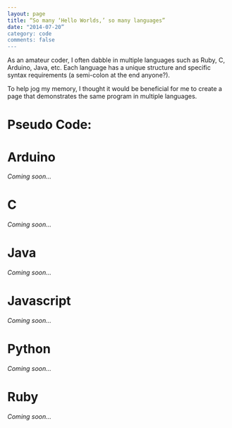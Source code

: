 ```yaml
---
layout: page
title: “So many ‘Hello Worlds,’ so many languages”
date: "2014-07-20”
category: code
comments: false
---
```


As an amateur coder, I often dabble in multiple languages such as Ruby, C, Arduino, Java, etc. Each language has a unique structure and specific syntax requirements (a semi-colon at the end anyone?). 

To help jog my memory, I thought it would be beneficial for me to create a page that demonstrates the same program in multiple languages.

# Pseudo Code:

# Arduino

*Coming soon…*

# C

*Coming soon…*

# Java

*Coming soon…*

# Javascript

*Coming soon…*

# Python

*Coming soon…*

# Ruby

*Coming soon…*